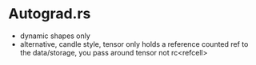 # Autograd.rs

- dynamic shapes only
- alternative, candle style, tensor only holds a reference counted ref to the data/storage, you pass around tensor not rc<refcell<tensor>>